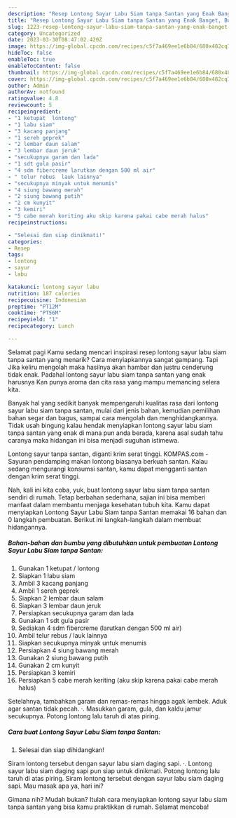 ```yaml
---
description: "Resep Lontong Sayur Labu Siam tanpa Santan yang Enak Banget, Buat Buka Puasa}"
title: "Resep Lontong Sayur Labu Siam tanpa Santan yang Enak Banget, Buat Buka Puasa}"
slug: 1223-resep-lontong-sayur-labu-siam-tanpa-santan-yang-enak-banget-buat-buka-puasa
category: Uncategorized
date: 2023-03-30T08:47:02.420Z
image: https://img-global.cpcdn.com/recipes/c5f7a469ee1e6b84/680x482cq70/lontong-sayur-labu-siam-tanpa-santan-foto-resep-utama.jpg
hideToc: false
enableToc: true
enableTocContent: false
thumbnail: https://img-global.cpcdn.com/recipes/c5f7a469ee1e6b84/680x482cq70/lontong-sayur-labu-siam-tanpa-santan-foto-resep-utama.jpg
cover: https://img-global.cpcdn.com/recipes/c5f7a469ee1e6b84/680x482cq70/lontong-sayur-labu-siam-tanpa-santan-foto-resep-utama.jpg
author: Admin
authorAv: notfound
ratingvalue: 4.8
reviewcount: 5
recipeingredient:
- "1 ketupat  lontong"
- "1 labu siam"
- "3 kacang panjang"
- "1 sereh geprek"
- "2 lembar daun salam"
- "3 lembar daun jeruk"
- "secukupnya garam dan lada"
- "1 sdt gula pasir"
- "4 sdm fibercreme larutkan dengan 500 ml air"
- " telur rebus  lauk lainnya"
- "secukupnya minyak untuk menumis"
- "4 siung bawang merah"
- "2 siung bawang putih"
- "2 cm kunyit"
- "3 kemiri"
- "5 cabe merah keriting aku skip karena pakai cabe merah halus"
recipeinstructions:

- "Selesai dan siap dinikmati!"
categories:
- Resep
tags:
- lontong
- sayur
- labu

katakunci: lontong sayur labu 
nutrition: 187 calories
recipecuisine: Indonesian
preptime: "PT12M"
cooktime: "PT56M"
recipeyield: "1"
recipecategory: Lunch

---
```



Selamat pagi Kamu sedang mencari inspirasi resep lontong sayur labu siam tanpa santan yang menarik? Cara menyiapkannya sangat gampang. Tapi Jika keliru mengolah maka hasilnya akan hambar dan justru cenderung tidak enak. Padahal lontong sayur labu siam tanpa santan yang enak harusnya Kan punya aroma dan cita rasa yang mampu memancing selera kita.


Banyak hal yang sedikit banyak mempengaruhi kualitas rasa dari lontong sayur labu siam tanpa santan, mulai dari jenis bahan, kemudian pemilihan bahan segar dan bagus, sampai cara mengolah dan menghidangkannya. Tidak usah bingung kalau hendak menyiapkan lontong sayur labu siam tanpa santan yang enak di mana pun anda berada, karena asal sudah tahu caranya maka hidangan ini bisa menjadi suguhan istimewa.

Lontong sayur tanpa santan, diganti krim serat tinggi. KOMPAS.com - Sayuran pendamping makan lontong biasanya berkuah santan. Kalau sedang mengurangi konsumsi santan, kamu dapat mengganti santan dengan krim serat tinggi.


Nah, kali ini kita coba, yuk, buat lontong sayur labu siam tanpa santan sendiri di rumah. Tetap berbahan sederhana, sajian ini bisa memberi manfaat dalam membantu menjaga kesehatan tubuh kita. Kamu dapat menyiapkan Lontong Sayur Labu Siam tanpa Santan memakai 16 bahan dan 0 langkah pembuatan. Berikut ini langkah-langkah dalam membuat hidangannya.

<!--inarticleads1-->

##### Bahan-bahan dan bumbu yang dibutuhkan untuk pembuatan Lontong Sayur Labu Siam tanpa Santan:

1. Gunakan 1 ketupat / lontong
1. Siapkan 1 labu siam
1. Ambil 3 kacang panjang
1. Ambil 1 sereh geprek
1. Siapkan 2 lembar daun salam
1. Siapkan 3 lembar daun jeruk
1. Persiapkan secukupnya garam dan lada
1. Gunakan 1 sdt gula pasir
1. Sediakan 4 sdm fibercreme (larutkan dengan 500 ml air)
1. Ambil  telur rebus / lauk lainnya
1. Siapkan secukupnya minyak untuk menumis
1. Persiapkan 4 siung bawang merah
1. Gunakan 2 siung bawang putih
1. Gunakan 2 cm kunyit
1. Persiapkan 3 kemiri
1. Persiapkan 5 cabe merah keriting (aku skip karena pakai cabe merah halus)


Setelahnya, tambahkan garam dan remas-remas hingga agak lembek. Aduk agar santan tidak pecah. ·. Masukkan garam, gula, dan kaldu jamur secukupnya. Potong lontong lalu taruh di atas piring. 

<!--inarticleads2-->

##### Cara buat Lontong Sayur Labu Siam tanpa Santan:


1. Selesai dan siap dihidangkan!

Siram lontong tersebut dengan sayur labu siam daging sapi. ·. Lontong sayur labu siam daging sapi pun siap untuk dinikmati. Potong lontong lalu taruh di atas piring. Siram lontong tersebut dengan sayur labu siam daging sapi. Mau masak apa ya, hari ini? 

Gimana nih? Mudah bukan? Itulah cara menyiapkan lontong sayur labu siam tanpa santan yang bisa kamu praktikkan di rumah. Selamat mencoba!
